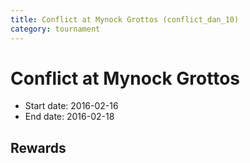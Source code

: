 ```yaml
---
title: Conflict at Mynock Grottos (conflict_dan_10)
category: tournament
---
```

# Conflict at Mynock Grottos

  * Start date: 2016-02-16
  * End date: 2016-02-18

## Rewards

